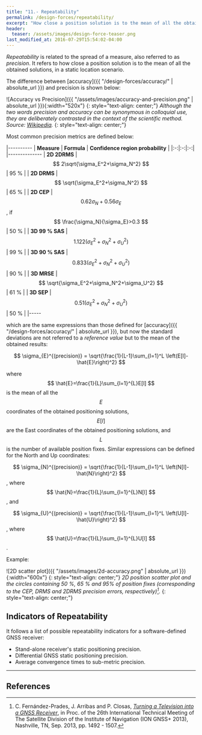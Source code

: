 ```yaml
---
title: "11.- Repeatability"
permalink: /design-forces/repeatability/
excerpt: "How close a position solution is to the mean of all the obtained solutions. It is related to the spread of a measure, also referred to as precision."
header:
  teaser: /assets/images/design-force-teaser.png
last_modified_at: 2016-07-29T15:54:02-04:00
---
```


_Repeatability_ is related to the spread of a measure, also referred to as _precision_. It refers to how close a position solution is to the mean of all the obtained solutions, in a static location scenario.

The difference between [accuracy]({{ "/design-forces/accuracy/" | absolute_url }}) and precision is shown below:

![Accuracy vs Precision]({{ "/assets/images/accuracy-and-precision.png" | absolute_url }}){:width="520x"}
{: style="text-align: center;"}
_Although the two words precision and accuracy can be synonymous in colloquial use, they are deliberately contrasted in the context of the scientific method. Source: [Wikipedia](https://en.wikipedia.org/wiki/Accuracy_and_precision)._
{: style="text-align: center;"}


Most common precision metrics are defined below:

 |----------
 |  **Measure**  |  **Formula** | **Confidence region probability** |
 |:-:|:-:|:-:|    
 |--------------
 |  **2D 2DRMS** | $$ 2\sqrt{\sigma_E^2+\sigma_N^2} $$ | 95 % |
 |  **2D DRMS**  | $$ \sqrt{\sigma_E^2+\sigma_N^2} $$  | 65 % |
 |  **2D CEP**   | $$ 0.62\sigma_N+0.56\sigma_E $$, if $$ \frac{\sigma_N}{\sigma_E}>0.3 $$ | 50 % |
 |  **3D 99 % SAS** | $$ 1.122 \left(\sigma_E^2+\sigma_N^2+\sigma_U^2\right) $$ | 99 % |
 |  **3D 90 % SAS** | $$ 0.833 \left(\sigma_E^2+\sigma_N^2+\sigma_U^2\right) $$ | 90 % |
 |  **3D MRSE**  | $$ \sqrt{\sigma_E^2+\sigma_N^2+\sigma_U^2} $$ | 61 % |
 |  **3D SEP**   | $$ 0.51 \left(\sigma_E^2+\sigma_N^2+\sigma_U^2\right) $$ | 50 % |
 |-----

which are the same expressions than those defined for [accuracy]({{ "/design-forces/accuracy/" | absolute_url }}), but now the standard deviations are not referred to a _reference value_ but to the mean of the obtained results:

$$ \sigma_{E}^{(precision)} = \sqrt{\frac{1}{L-1}\sum_{l=1}^L \left(E[l]- \hat{E}\right)^2} $$

where $$ \hat{E}=\frac{1}{L}\sum_{l=1}^{L}E[l] $$ is the mean of all the $$ E $$ coordinates of the obtained positioning solutions, $$ E[l] $$ are the East coordinates of the obtained positioning solutions, and $$ L $$ is the number of available position fixes. Similar expressions can be defined for the North and Up coordinates:

$$ \sigma_{N}^{(precision)} = \sqrt{\frac{1}{L-1}\sum_{l=1}^L \left(N[l]- \hat{N}\right)^2} $$, where $$ \hat{N}=\frac{1}{L}\sum_{l=1}^{L}N[l] $$, and

$$ \sigma_{U}^{(precision)} = \sqrt{\frac{1}{L-1}\sum_{l=1}^L \left(U[l]- \hat{U}\right)^2} $$, where $$ \hat{U}=\frac{1}{L}\sum_{l=1}^{L}U[l] $$.

Example:

![2D scatter plot]({{ "/assets/images/2d-accuracy.png" | absolute_url }}){:width="600x"}
{: style="text-align: center;"}
_2D position scatter plot and the circles containing 50 %, 65 % and 95% of position fixes (corresponding to the CEP, DRMS and 2DRMS precision errors, respectively)[^Fernandez13]._
{: style="text-align: center;"}


## Indicators of Repeatability

It follows a list of possible repeatability indicators for a software-defined GNSS receiver:

* Stand-alone receiver's static positioning precision.
* Differential GNSS static positioning precision.
* Average convergence times to sub-metric precision.



----


## References

[^Fernandez13]: C. Fern&aacute;ndez-Prades, J. Arribas and P. Closas, [_Turning a Television into a GNSS Receiver_](http://www.cttc.es/wp-content/uploads/2013/09/Turning_TV_into_GNSS_Rx1.pdf), in Proc. of the 26th International Technical Meeting of The Satellite Division of the Institute of Navigation (ION GNSS+ 2013), Nashville, TN, Sep. 2013, pp. 1492 - 1507.
